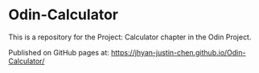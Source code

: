 # Odin-Calculator

This is a repository for the Project: Calculator chapter in the Odin Project.

Published on GitHub pages at: https://jhyan-justin-chen.github.io/Odin-Calculator/
